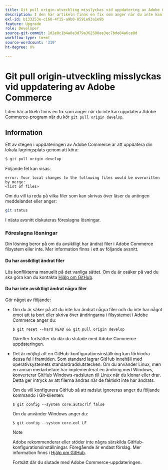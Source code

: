 ```yaml
---
title: Git pull origin-utveckling misslyckas vid uppdatering av Adobe Commerce
description: I den här artikeln finns en fix som anger när du inte kan uppdatera Adobe Commerce när du kör "git pull origin develop develop".
exl-id: b133253e-c160-4f15-a9b0-8591e93a1e9b
feature: Upgrade
role: Developer
source-git-commit: 1d2e0c1b4a8e3d79a362500ee3ec7bde84a6ce0d
workflow-type: tm+mt
source-wordcount: '319'
ht-degree: 0%

---
```


# Git pull origin-utveckling misslyckas vid uppdatering av Adobe Commerce

I den här artikeln finns en fix som anger när du inte kan uppdatera Adobe Commerce-program när du kör `git pull origin develop`.

## Information

Ett av stegen i uppdateringen av Adobe Commerce är att uppdatera din lokala lagringsplats genom att köra:

```bash
$ git pull origin develop
```

Följande fel kan visas:

```terminal
error: Your local changes to the following files would be overwritten by merge:
<list of files>
```

Om du vill ta reda på vilka filer som kan skrivas över läser du antingen meddelandet eller anger:

```bash
git status
```

I nästa avsnitt diskuteras föreslagna lösningar.

### Föreslagna lösningar

Din lösning beror på om du avsiktligt har ändrat filer i Adobe Commerce filsystem eller inte. Mer information finns i ett av följande avsnitt.

#### Du har avsiktligt ändrat filer

Lös konflikterna manuellt på det vanliga sättet. Om du är osäker på vad du ska göra kan du kontakta [Hjälp om GitHub](https://help.github.com/).

#### Du har inte avsiktligt ändrat några filer

Gör något av följande:

* Om du är säker på att du inte har ändrat några filer och du inte har något emot att ta bort eller skriva över ändringarna i filsystemet i Adobe Commerce anger du:

  </p>
    <pre><code class="language-bash">$ git reset --hard HEAD && git pull origin develop</code></pre>

  Därefter fortsätter du där du slutade med Adobe Commerce-uppdateringen.

* Det är möjligt att en GitHub-konfigurationsinställning kan förhindra dessa fel i framtiden. Som standard lagrar GitHub innehåll med operativsystemets standardradslutstecken. Om du använder Linux, men en annan medarbetare har implementerat en ändring med Windows, konverterar GitHub Windows-radsluten till Linux när du klonar eller drar. Detta ger intryck av att filerna ändras när de faktiskt inte har ändrats.

  Om du vill konfigurera GitHub så att radslut ignoreras anger du följande kommando i Git-klienten:

  </p>
    <pre><code class="language-bash">$ git config --system core.autocrlf false</code></pre>

  Om du använder Windows anger du:

  </p>
    <pre><code class="language-bash">$ git config --system core.eol LF</code></pre>

  >[!NOTE]
  >
  >Adobe rekommenderar eller stöder inte några särskilda GitHub-konfigurationsinställningar. Föregående är endast förslag. Mer information finns i [Hjälp om GitHub](https://help.github.com/).

  Fortsätt där du slutade med Adobe Commerce-uppdateringen.
